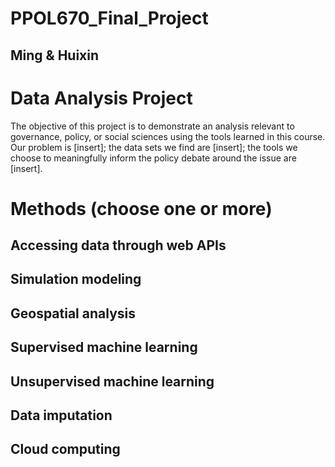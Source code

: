 # PPOL670_Final_Project
## Ming & Huixin

# Data Analysis Project
The objective of this project is to demonstrate an analysis relevant to 
governance, policy, or social sciences using the tools learned in this course. 
Our problem is [insert];
the data sets we find are [insert];
the tools we choose to meaningfully inform the policy debate around the issue are [insert].

# Methods (choose one or more)
## Accessing data through web APIs

## Simulation modeling

## Geospatial analysis

## Supervised machine learning

## Unsupervised machine learning

## Data imputation

## Cloud computing
